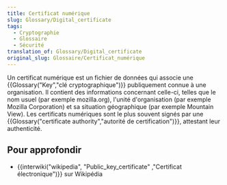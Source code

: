 ```yaml
---
title: Certificat numérique
slug: Glossary/Digital_certificate
tags:
  - Cryptographie
  - Glossaire
  - Sécurité
translation_of: Glossary/Digital_certificate
original_slug: Glossaire/Certificat_numérique
---
```

Un certificat numérique est un fichier de données qui associe une {{Glossary("Key","clé cryptographique")}} publiquement connue à une organisation. Il contient des informations concernant celle-ci, telles que le nom usuel (par exemple mozilla.org), l'unité d'organisation (par exemple Mozilla Corporation) et sa situation géographique (par exemple Mountain View). Les certificats numériques sont le plus souvent signés par une {{Glossary("certificate authority","autorité de certification")}}, attestant leur authenticité.

## Pour approfondir

- {{interwiki("wikipedia", "Public_key_certificate" ,"Certificat électronique")}} sur Wikipédia
